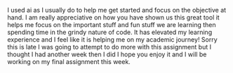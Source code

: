 I used ai as I usually do to help me get started and focus on the objective at hand. I am really appreciative on how you have shown us this great tool it helps me focus on the important stuff and fun stuff we are learning then spending time in the grindy nature of code. It has elevated my learning experience and I feel like it is helping me on my academic journey! Sorry this is late I was going to attempt to do more with this assignment but I thought I had another week then I did I hope you enjoy it and I will be working on my final assignment this week.